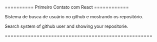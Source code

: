 ========== Primeiro Contato com React ============

Sistema de busca de usuário no github e mostrando os repositório.


Search system of github user and showing  your repositorie.


===================================================

